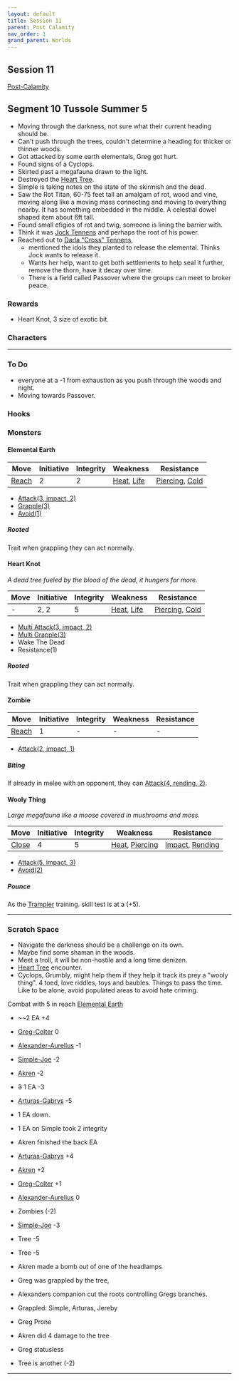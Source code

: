 ```yaml
---
layout: default
title: Session 11
parent: Post Calamity
nav_order: 1
grand_parent: Worlds
---
```

## Session 11
[Post-Calamity](Post-Calamity)
## Segment 10 Tussole Summer 5
* Moving through the darkness, not sure what their current heading should be.
* Can't push through the trees, couldn't determine a heading for thicker or thinner woods.
* Got attacked by some earth elementals, Greg got hurt.
* Found signs of a Cyclops.
* Skirted past a megafauna drawn to the light.
* Destroyed the [Heart Tree](#Heart%20Knot).
* Simple is taking notes on the state of the skirmish and the dead.
* Saw the Rot Titan, 60-75 feet tall an amalgam of rot, wood and vine, moving along like a moving mass connecting and moving to everything nearby. It has something embedded in the middle. A celestial dowel shaped item about 6ft tall.
* Found small efigies of rot and twig, someone is lining the barrier with.
* Think it was [Jock Tennens](Tennens-Settlement#Jock%20Tennens) and perhaps the root of his power.
* Reached out to [Darla "Cross" Tennens](Tennens-Settlement#Darla%20"Cross"%20Tennens), 
	* mentioned the idols they planted to release the elemental. Thinks Jock wants to release it.
	* Wants her help, want to get both settlements to help seal it further, remove the thorn, have it decay over time.
	* There is a field called Passover where the groups can meet to broker peace. 


### Rewards
* Heart Knot, 3 size of exotic bit.


### Characters
 ---

### To Do
* everyone at a -1 from exhaustion as you push through the woods and night.
* Moving towards Passover.


### Hooks


### Monsters

#### Elemental Earth

| Move                          | Initiative | Integrity | Weakness                                       | Resistance                                                   |
| ----------------------------- | ---------- | --------- | ---------------------------------------------- | ------------------------------------------------------------ |
| [Reach](../../Movement#Reach) | 2          | 2         | [Heat](Injury#Heat), [Life](../../Injury#Life) | [Piercing](../../Injury#Piercing), [Cold](../../Injury#Cold) |

* [Attack(3, impact, 2)](../../Character-Actions.md#Attack(X,%20TYPE,%20DAMAGE))
* [Grapple(3)](../../Character-Actions.md#Grapple(X,%20OPPOSED))
* [Avoid(1)](../../Character-Actions.md#Avoid(X))

##### Rooted
Trait when grappling they can act normally.

#### Heart Knot
*A dead tree fueled by the blood of the dead, it hungers for more.*

| Move | Initiative | Integrity | Weakness                                       | Resistance                                                   |
| ---- | ---------- | --------- | ---------------------------------------------- | ------------------------------------------------------------ |
| -    | 2, 2       | 5         | [Heat](Injury#Heat), [Life](../../Injury#Life) | [Piercing](../../Injury#Piercing), [Cold](../../Injury#Cold) |

* [Multi Attack(3, impact, 2)](../../Character-Actions.md#Attack(X,%20TYPE,%20DAMAGE))
* [Multi Grapple(3)](../../Character-Actions.md#Grapple(X,%20OPPOSED))
* Wake The Dead
* Resistance(1)

##### Rooted
Trait when grappling they can act normally.

#### Zombie

| Move                          | Initiative | Integrity | Weakness | Resistance |
| ----------------------------- | ---------- | --------- | -------- | ---------- |
| [Reach](../../Movement#Reach) | 1          | -         | -        | -          | 

* [Attack(2, impact, 1)](../../Character-Actions.md#Attack(X,%20TYPE,%20DAMAGE))

##### Biting
If already in melee with an opponent, they can [Attack(4, rending, 2)](../../Character-Actions.md#Attack(X,%20TYPE,%20DAMAGE)).

#### Wooly Thing
*Large megafauna like a moose covered in mushrooms and moss.*

| Move                          | Initiative | Integrity | Weakness                                               | Resistance                                                     |
| ----------------------------- | ---------- | --------- | ------------------------------------------------------ | -------------------------------------------------------------- |
| [Close](../../Movement#Close) | 4          | 5         | [Heat](Injury#Heat), [Piercing](../../Injury#Piercing) | [Impact](../../Injury#Impact), [Rending](../../Injury#Rending) |

* [Attack(5, impact, 3)](../../Character-Actions.md#Attack(X,%20TYPE,%20DAMAGE))
* [Avoid(2)](../../Character-Actions.md#Avoid(X))

##### Pounce
As the [Trampler](../../Knight#Trampler) training. skill test is at a (+5).

---

### Scratch Space
* Navigate the darkness should be a challenge on its own.
* Maybe find some shaman in the woods.
* Meet a troll, it will be non-hostile and a long time denizen.
* [Heart Tree](#Heart%20Knot) encounter.
* Cyclops, Grumbly, might help them if they help it track its prey a "wooly thing". 4 toed, love riddles, toys and baubles. Things to pass the time. Like to be alone, avoid populated areas to avoid hate criming. 


Combat with 5 in reach [Elemental Earth](#Elemental%20Earth)
* ~~2 EA +4
* [Greg-Colter](Greg-Colter) 0
* [Alexander-Aurelius](Alexander-Aurelius) -1
* [Simple-Joe](Simple-Joe) -2
* [Akren](Akren) -2
* ~~3~~ 1 EA -3
* [Arturas-Gabrys](Arturas-Gabrys) -5

* 1 EA down.
* 1 EA on Simple took 2 integrity
* Akren finished the back EA

* [Arturas-Gabrys](Arturas-Gabrys) +4
* [Akren](Akren) +2
* [Greg-Colter](Greg-Colter) +1
* [Alexander-Aurelius](Alexander-Aurelius) 0
* Zombies (-2)
* [Simple-Joe](Simple-Joe) -3
* Tree -5
* Tree -5

* Akren made a bomb out of one of the headlamps
* Greg was grappled by the tree,
* Alexanders companion cut the roots controlling Gregs branches.
* Grappled: Simple, Arturas, Jereby
* Greg Prone
* Akren did 4 damage to the tree
* Greg statusless
* Tree is another (-2)


---